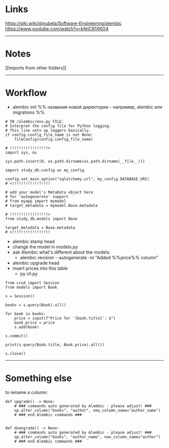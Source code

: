 # Links
https://giki.wiki/@nubela/Software-Engineering/alembic
https://www.youtube.com/watch?v=bfelC61XKO4

---
# Notes
[[imports from other folders]]

--- 
# Workflow
- alembic init %% название новой директории - например, alembic или migrations %%
```
# IN /alembic/env.py FILE:
# Interpret the config file for Python logging.
# This line sets up loggers basically.
if config.config_file_name is not None:
    fileConfig(config.config_file_name)

# !!!!!!!!!!!!!!!!!>
import sys, os

sys.path.insert(0, os.path.dirname(os.path.dirname(__file__)))

import study_db.config as my_config

config.set_main_option("sqlalchemy.url", my_config.DATABASE_URI)
# <!!!!!!!!!!!!!!!!!

# add your model's MetaData object here
# for 'autogenerate' support
# from myapp import mymodel
# target_metadata = mymodel.Base.metadata

# !!!!!!!!!!!!!!!!!>
from study_db.models import Base

target_metadata = Base.metadata
# <!!!!!!!!!!!!!!!!!
```
- alembic stamp head
- change the model in models.py
- ask Alembic what's different about the models: 
	- alembic revision --autogenerate -m "Added %%price%% column"
- alembic upgrade head
- insert prices into this table 
	- py cli.py
```
from crud import Session
from models import Book

s = Session()

books = s.query(Book).all()

for book in books:
    price = input(f"Price for '{book.title}': $")
    book.price = price
    s.add(book)

s.commit()

print(s.query(Book.title, Book.price).all())

s.close()
```

---
# Something else
to rename a column:
```
def upgrade() -> None:
    # ### commands auto generated by Alembic - please adjust! ###
    op.alter_column("books", "author", new_column_name="author_name")
    # ### end Alembic commands ###


def downgrade() -> None:
    # ### commands auto generated by Alembic - please adjust! ###
    op.alter_column("books", "author_name", new_column_name="author")
    # ### end Alembic commands ###
```